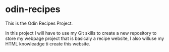 # odin-recipes
This is the Odin Recipes Project.

In this project I will have to use my Git skills to create a new repository to store my webpage project that is basicaly a recipe website, I also willuse my  HTML knowleadge ti create this website.
